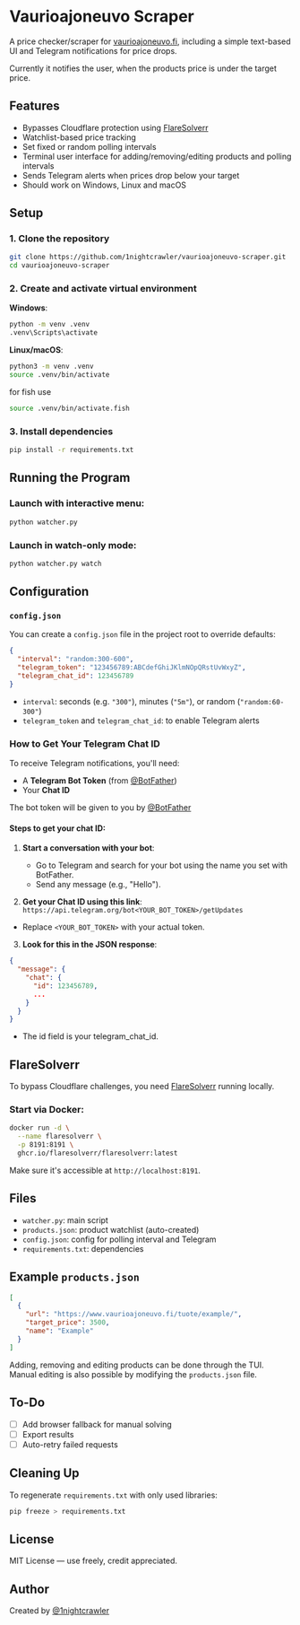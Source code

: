 
# Vaurioajoneuvo Scraper

A price checker/scraper for [vaurioajoneuvo.fi](https://www.vaurioajoneuvo.fi), including a simple text-based UI and Telegram notifications for price drops.

Currently it notifies the user, when the products price is under the target price.


## Features

- Bypasses Cloudflare protection using [FlareSolverr](https://github.com/FlareSolverr/FlareSolverr)
- Watchlist-based price tracking
- Set fixed or random polling intervals
- Terminal user interface for adding/removing/editing products and polling intervals
- Sends Telegram alerts when prices drop below your target
- Should work on Windows, Linux and macOS

## Setup

### 1. Clone the repository

```bash
git clone https://github.com/1nightcrawler/vaurioajoneuvo-scraper.git
cd vaurioajoneuvo-scraper
````

### 2. Create and activate virtual environment

**Windows**:

```bash
python -m venv .venv
.venv\Scripts\activate
```

**Linux/macOS**:

```bash
python3 -m venv .venv
source .venv/bin/activate
```
for fish use
```bash
source .venv/bin/activate.fish
```

### 3. Install dependencies

```bash
pip install -r requirements.txt
```



## Running the Program

### Launch with interactive menu:

```bash
python watcher.py
```

### Launch in watch-only mode:

```bash
python watcher.py watch
```



## Configuration

### `config.json`

You can create a `config.json` file in the project root to override defaults:

```json
{
  "interval": "random:300-600",
  "telegram_token": "123456789:ABCdefGhiJKlmNOpQRstUvWxyZ",
  "telegram_chat_id": 123456789
}
```

* `interval`: seconds (e.g. `"300"`), minutes (`"5m"`), or random (`"random:60-300"`)
* `telegram_token` and `telegram_chat_id`: to enable Telegram alerts

### How to Get Your Telegram Chat ID

To receive Telegram notifications, you'll need:

- A **Telegram Bot Token** (from [@BotFather](https://t.me/BotFather))
- Your **Chat ID**

The bot token will be given to you by [@BotFather](https://t.me/BotFather)

#### Steps to get your chat ID:

1. **Start a conversation with your bot**:
   - Go to Telegram and search for your bot using the name you set with BotFather.
   - Send any message (e.g., "Hello").

2. **Get your Chat ID using this link**:
  ```https://api.telegram.org/bot<YOUR_BOT_TOKEN>/getUpdates```
  - Replace `<YOUR_BOT_TOKEN>` with your actual token.

3. **Look for this in the JSON response**:
  ```json
  {
    "message": {
      "chat": {
        "id": 123456789,
        ...
      }
    }
  }
  ```
  - The id field is your telegram_chat_id.


## FlareSolverr

To bypass Cloudflare challenges, you need [FlareSolverr](https://github.com/FlareSolverr/FlareSolverr) running locally.

### Start via Docker:

```bash
docker run -d \
  --name flaresolverr \
  -p 8191:8191 \
  ghcr.io/flaresolverr/flaresolverr:latest
```

Make sure it's accessible at `http://localhost:8191`.



## Files

* `watcher.py`: main script
* `products.json`: product watchlist (auto-created)
* `config.json`: config for polling interval and Telegram
* `requirements.txt`: dependencies



## Example `products.json`

```json
[
  {
    "url": "https://www.vaurioajoneuvo.fi/tuote/example/",
    "target_price": 3500,
    "name": "Example"
  }
]
```

Adding, removing and editing products can be done through the TUI. 
Manual editing is also possible by modifying the `products.json` file.

## To-Do

* [ ] Add browser fallback for manual solving
* [ ] Export results
* [ ] Auto-retry failed requests

## Cleaning Up

To regenerate `requirements.txt` with only used libraries:

```bash
pip freeze > requirements.txt
```

## License

MIT License — use freely, credit appreciated.



## Author

Created by [@1nightcrawler]([https://github.com/yourhandle](https://github.com/1nightcrawler))


